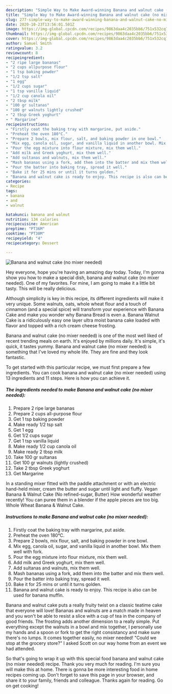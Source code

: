```yaml
---
description: "Simple Way to Make Award-winning Banana and walnut cake (no mixer needed)"
title: "Simple Way to Make Award-winning Banana and walnut cake (no mixer needed)"
slug: 277-simple-way-to-make-award-winning-banana-and-walnut-cake-no-mixer-needed
date: 2020-10-23T13:56:01.501Z
image: https://img-global.cpcdn.com/recipes/9863daa4c2035bb6/751x532cq70/banana-and-walnut-cake-no-mixer-needed-recipe-main-photo.jpg
thumbnail: https://img-global.cpcdn.com/recipes/9863daa4c2035bb6/751x532cq70/banana-and-walnut-cake-no-mixer-needed-recipe-main-photo.jpg
cover: https://img-global.cpcdn.com/recipes/9863daa4c2035bb6/751x532cq70/banana-and-walnut-cake-no-mixer-needed-recipe-main-photo.jpg
author: Samuel Smith
ratingvalue: 3.2
reviewcount: 8
recipeingredient:
- "2 ripe large bananas"
- "2 cups allpurpose flour"
- "1 tsp baking powder"
- "1/2 tsp salt"
- "1 egg"
- "1/2 cups sugar"
- "1 tsp vanilla liquid"
- "1/2 cup canola oil"
- "2 tbsp milk"
- "100 gr sultanas"
- "100 gr walnuts lightly crushed"
- "2 tbsp Greek yoghurt"
- " Margarine"
recipeinstructions:
- "Firstly coat the baking tray with margarine, put aside."
- "Preheat the oven 180°C."
- "Prepare 2 bowls, mix flour, salt, and baking powder in one bowl."
- "Mix egg, canola oil, sugar, and vanilla liquid in another bowl. Mix them well with fork."
- "Pour the egg mixture into flour mixture, mix them well."
- "Add milk and Greek yoghurt, mix them well."
- "Add sultanas and walnuts, mix them well."
- "Mash bananas using a fork, add them into the batter and mix them well."
- "Pour the batter into baking tray, spread it well."
- "Bake it for 25 mins or until it turns golden."
- "Banana and walnut cake is ready to enjoy. This recipe is also can be used for banana muffin."
categories:
- Recipe
tags:
- banana
- and
- walnut

katakunci: banana and walnut 
nutrition: 134 calories
recipecuisine: American
preptime: "PT36M"
cooktime: "PT30M"
recipeyield: "4"
recipecategory: Dessert

---
```



![Banana and walnut cake (no mixer needed)](https://img-global.cpcdn.com/recipes/9863daa4c2035bb6/751x532cq70/banana-and-walnut-cake-no-mixer-needed-recipe-main-photo.jpg)

Hey everyone, hope you're having an amazing day today. Today, I'm gonna show you how to make a special dish, banana and walnut cake (no mixer needed). One of my favorites. For mine, I am going to make it a little bit tasty. This will be really delicious.

Although simplicity is key in this recipe, its different ingredients will make it very unique. Some walnuts, oats, whole wheat flour and a touch of cinnamon (and a special spice) will transform your experience with Banana Cake and make you wonder why Banana Bread is even a. Banana Walnut Cake is a ridiculously easy one layer ultra moist banana cake loaded with flavor and topped with a rich cream cheese frosting.

Banana and walnut cake (no mixer needed) is one of the most well liked of recent trending meals on earth. It's enjoyed by millions daily. It's simple, it's quick, it tastes yummy. Banana and walnut cake (no mixer needed) is something that I've loved my whole life. They are fine and they look fantastic.


To get started with this particular recipe, we must first prepare a few ingredients. You can cook banana and walnut cake (no mixer needed) using 13 ingredients and 11 steps. Here is how you can achieve it.

<!--inarticleads1-->

##### The ingredients needed to make Banana and walnut cake (no mixer needed):

1. Prepare 2 ripe large bananas
1. Prepare 2 cups all-purpose flour
1. Get 1 tsp baking powder
1. Make ready 1/2 tsp salt
1. Get 1 egg
1. Get 1/2 cups sugar
1. Get 1 tsp vanilla liquid
1. Make ready 1/2 cup canola oil
1. Make ready 2 tbsp milk
1. Take 100 gr sultanas
1. Get 100 gr walnuts (lightly crushed)
1. Take 2 tbsp Greek yoghurt
1. Get  Margarine


In a standing mixer fitted with the paddle attachment or with an electric hand-held mixer, cream the butter and sugar until light and fluffy. Vegan Banana &amp; Walnut Cake (No refined-sugar, Butter) How wonderful weather recently! You can puree them in a blender if the apple pieces are too big. Whole Wheat Banana &amp; Walnut Cake. 

<!--inarticleads2-->

##### Instructions to make Banana and walnut cake (no mixer needed):

1. Firstly coat the baking tray with margarine, put aside.
1. Preheat the oven 180°C.
1. Prepare 2 bowls, mix flour, salt, and baking powder in one bowl.
1. Mix egg, canola oil, sugar, and vanilla liquid in another bowl. Mix them well with fork.
1. Pour the egg mixture into flour mixture, mix them well.
1. Add milk and Greek yoghurt, mix them well.
1. Add sultanas and walnuts, mix them well.
1. Mash bananas using a fork, add them into the batter and mix them well.
1. Pour the batter into baking tray, spread it well.
1. Bake it for 25 mins or until it turns golden.
1. Banana and walnut cake is ready to enjoy. This recipe is also can be used for banana muffin.


Banana and walnut cake puts a really fruity twist on a classic teatime cake that everyone will love! Bananas and walnuts are a match made in heaven and you won&#39;t be able to resist a slice with a cup of tea in the company of good friends. The frosting adds another dimension to a really simple. Put everything except the walnuts in a bowl and mix together, I personally use my hands and a spoon or fork to get the right consistancy and make sure there&#39;s no lumps. It comes together easily, no mixer needed! &#34;Could we stop at the grocery store?&#34; I asked Scott on our way home from an event we had attended. 

So that's going to wrap it up with this special food banana and walnut cake (no mixer needed) recipe. Thank you very much for reading. I'm sure you will make this at home. There is gonna be more interesting food in home recipes coming up. Don't forget to save this page in your browser, and share it to your family, friends and colleague. Thanks again for reading. Go on get cooking!
